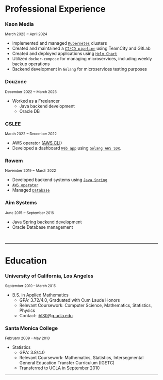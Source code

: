 
# Professional Experience

### Kaon Media

<small>March 2023 ~ April 2024</small>

* Implemented and managed  [`Kubernetes`](../blog/2024/06/01/kubernetes-core-concept) clusters
* Created and maintained a  [`CI/CD pipeline`](../blog/2023/03/02/cicd-work) using TeamCity and GitLab
* Created and deployed applications using  [`Helm Chart`](../blog/helm.pdf)
* Utilized `docker-compose` for managing microservices, including weekly backup operations
* Backend development in `Golang` for microservices testing purposes



### Douzone

<small>December 2022 ~ March 2023</small>

- Worked as a Freelancer
    - Java backend development
    - Oracle DB


### CSLEE

<small>March 2022 ~ December 2022</small>

- AWS operator ([AWS CLI](../blog/2022/11/01/aws-cli))
- Developed a dashboard [`Web app`](../blog/2022/10/01/golang-aws-dashboard) using [`Golang AWS SDK`](https://aws.amazon.com/sdk-for-go/).


### Rowem

<small>November 2019 ~ March 2022</small>

- Developed backend systems using [`Java Spring`](../blog/2022/03/01/spring-at-rowem)
- [`AWS operator`](../blog/2022/03/01/aws-at-rowem)
- Managed [`Database`](../blog/2022/03/01/database-at-rowem)


### Aim Systems

<small>June 2015 ~ September 2016</small>

- Java Spring backend development
- Oracle Database management


<br>
<hr>

# Education

### University of California, Los Angeles

<small>September 2010 – March 2015</small>

- B.S. in Applied Mathematics
    - GPA: 3.72/4.0, Graduated with Cum Laude Honors
    - Relevant Coursework: Computer Science, Mathematics, Statistics, Physics
    - Contact: jhl30@g.ucla.edu


### Santa Monica College

<small>February 2009 – May 2010</small>

- Statistics
    - GPA: 3.8/4.0
    - Relevant Coursework: Mathematics, Statistics, Intersegmental General Education Transfer Curriculum (IGETC)
    - Transferred to UCLA in September 2010

<hr>